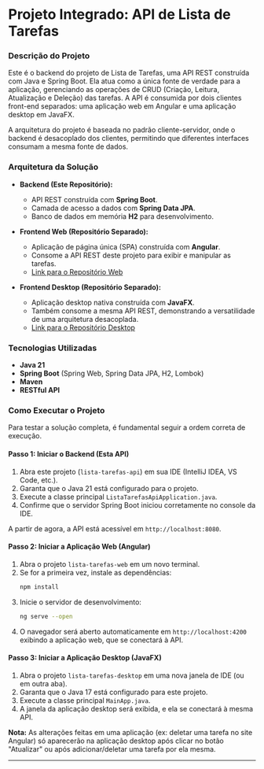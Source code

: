 # Projeto Integrado: API de Lista de Tarefas

### Descrição do Projeto

Este é o backend do projeto de Lista de Tarefas, uma API REST construída com Java e Spring Boot. Ela atua como a única fonte de verdade para a aplicação, gerenciando as operações de CRUD (Criação, Leitura, Atualização e Deleção) das tarefas. A API é consumida por dois clientes front-end separados: uma aplicação web em Angular e uma aplicação desktop em JavaFX.

A arquitetura do projeto é baseada no padrão cliente-servidor, onde o backend é desacoplado dos clientes, permitindo que diferentes interfaces consumam a mesma fonte de dados.

### Arquitetura da Solução

-   **Backend (Este Repositório):**
    -   API REST construída com **Spring Boot**.
    -   Camada de acesso a dados com **Spring Data JPA**.
    -   Banco de dados em memória **H2** para desenvolvimento.

-   **Frontend Web (Repositório Separado):**
    -   Aplicação de página única (SPA) construída com **Angular**.
    -   Consome a API REST deste projeto para exibir e manipular as tarefas.
    -   [Link para o Repositório Web](https://github.com/RafaelSilvaGomes/lista-tarefas-web)

-   **Frontend Desktop (Repositório Separado):**
    -   Aplicação desktop nativa construída com **JavaFX**.
    -   Também consome a mesma API REST, demonstrando a versatilidade de uma arquitetura desacoplada.
    -   [Link para o Repositório Desktop](https://github.com/RafaelSilvaGomes/lista-tarefas-desktop)

### Tecnologias Utilizadas

-   **Java 21**
-   **Spring Boot** (Spring Web, Spring Data JPA, H2, Lombok)
-   **Maven**
-   **RESTful API**

### Como Executar o Projeto

Para testar a solução completa, é fundamental seguir a ordem correta de execução.

#### Passo 1: Iniciar o Backend (Esta API)

1.  Abra este projeto (`lista-tarefas-api`) em sua IDE (IntelliJ IDEA, VS Code, etc.).
2.  Garanta que o Java 21 está configurado para o projeto.
3.  Execute a classe principal `ListaTarefasApiApplication.java`.
4.  Confirme que o servidor Spring Boot iniciou corretamente no console da IDE.

A partir de agora, a API está acessível em `http://localhost:8080`.

#### Passo 2: Iniciar a Aplicação Web (Angular)

1.  Abra o projeto `lista-tarefas-web` em um novo terminal.
2.  Se for a primeira vez, instale as dependências:
    ```bash
    npm install
    ```
3.  Inicie o servidor de desenvolvimento:
    ```bash
    ng serve --open
    ```
4.  O navegador será aberto automaticamente em `http://localhost:4200` exibindo a aplicação web, que se conectará à API.

#### Passo 3: Iniciar a Aplicação Desktop (JavaFX)

1.  Abra o projeto `lista-tarefas-desktop` em uma nova janela de IDE (ou em outra aba).
2.  Garanta que o Java 17 está configurado para este projeto.
3.  Execute a classe principal `MainApp.java`.
4.  A janela da aplicação desktop será exibida, e ela se conectará à mesma API.

**Nota:** As alterações feitas em uma aplicação (ex: deletar uma tarefa no site Angular) só aparecerão na aplicação desktop após clicar no botão "Atualizar" ou após adicionar/deletar uma tarefa por ela mesma.

---
